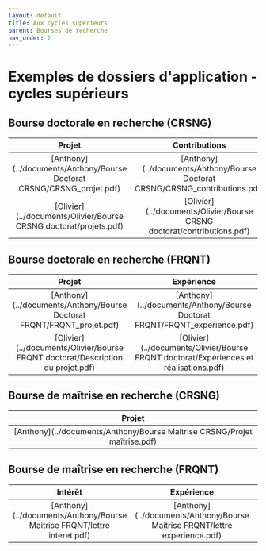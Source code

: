 ```yaml
---
layout: default
title: Aux cycles supérieurs
parent: Bourses de recherche
nav_order: 2
---
```


# Exemples de dossiers d'application - cycles supérieurs

## Bourse doctorale en recherche (CRSNG)

| Projet | Contributions | Résumé du mémoire |
|:----------:|:----------:|:----------:|
| [Anthony](../documents/Anthony/Bourse Doctorat CRSNG/CRSNG_projet.pdf) | [Anthony](../documents/Anthony/Bourse Doctorat CRSNG/CRSNG_contributions.pdf) | [Anthony](../documents/Anthony/Bourse Doctorat CRSNG/CRSNG_memoire.pdf) |
| [Olivier](../documents/Olivier/Bourse CRSNG doctorat/projets.pdf) | [Olivier](../documents/Olivier/Bourse CRSNG doctorat/contributions.pdf) | [Olivier](../documents/Olivier/Bourse CRSNG doctorat/memoire.pdf) |


## Bourse doctorale en recherche (FRQNT)

| Projet | Expérience | Intérêts | Implication | Bourses | Résumé grand public |
|:----------:|:----------:|:----------:|:----------:|:----------:|:----------:|
| [Anthony](../documents/Anthony/Bourse Doctorat FRQNT/FRQNT_projet.pdf) | [Anthony](../documents/Anthony/Bourse Doctorat FRQNT/FRQNT_experience.pdf) | [Anthony](../documents/Anthony/Bourse Doctorat FRQNT/FRQNT_interet_recherche.pdf) |  [Anthony](../documents/Anthony/Bourse Doctorat FRQNT/FRQNT_implication.pdf) | [Anthony](../documents/Anthony/Bourse Doctorat FRQNT/FRQNT_bourse.pdf) | [Anthony](../documents/Anthony/Bourse Doctorat FRQNT/FRQNT_GrandPublic.pdf) |
| [Olivier](../documents/Olivier/Bourse FRQNT doctorat/Description du projet.pdf) | [Olivier](../documents/Olivier/Bourse FRQNT doctorat/Expériences et réalisations.pdf) | | | | |

## Bourse de maîtrise en recherche (CRSNG)

| Projet |
|:----------:|
| [Anthony](../documents/Anthony/Bourse Maitrise CRSNG/Projet maîtrise.pdf) |

## Bourse de maîtrise en recherche (FRQNT)

| Intérêt | Expérience | Implication |
|:----------:|:----------:|:----------:|
| [Anthony](../documents/Anthony/Bourse Maitrise FRQNT/lettre interet.pdf) | [Anthony](../documents/Anthony/Bourse Maitrise FRQNT/lettre experience.pdf) | [Anthony](../documents/Anthony/Bourse Maitrise FRQNT/lettre implication.pdf) |
